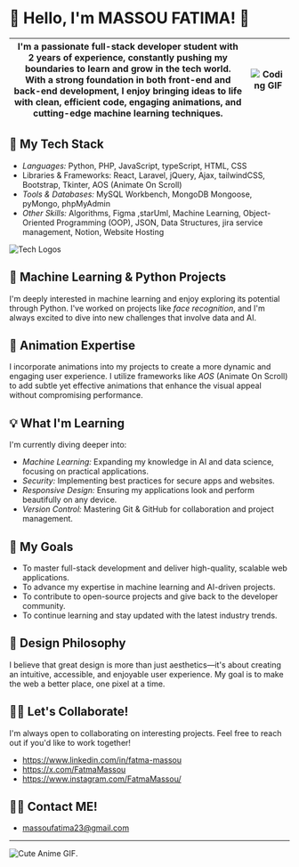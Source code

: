
# 🌟 Hello, I'm MASSOU FATIMA! 🌟
| I'm a passionate full-stack developer student with 2 years of experience, constantly pushing my boundaries to learn and grow in the tech world. With a strong foundation in both front-end and back-end development, I enjoy bringing ideas to life with clean, efficient code, engaging animations, and cutting-edge machine learning techniques.                              | ![Coding GIF](https://i.giphy.com/media/v1.Y2lkPTc5MGI3NjExaXVrd3gyNmxzb2hzNnV1NWUwbXdwY3JxbGdtOXprZGVqaDZiOTcyOSZlcD12MV9pbnRlcm5hbF9naWZfYnlfaWQmY3Q9Zw/m6Gkz5AVTo7o4/giphy.gif)  |
|-------------------|-------------------------------------------|


## 🔧 My Tech Stack
- *Languages:* Python, PHP, JavaScript, typeScript, HTML, CSS
- Libraries & Frameworks: React, Laravel, jQuery, Ajax, tailwindCSS, Bootstrap, Tkinter, AOS (Animate On Scroll)
- *Tools & Databases:* MySQL Workbench, MongoDB Mongoose, pyMongo, phpMyAdmin 
- *Other Skills:* Algorithms, Figma ,starUml, Machine Learning, Object-Oriented Programming (OOP), JSON, Data Structures, jira service management, Notion, Website Hosting 

![Tech Logos](https://skillicons.dev/icons?i=php,laravel,mysql,js,react,git,figma,html,css,bootstrap,python&theme=light)

## 🤖 Machine Learning & Python Projects
I'm deeply interested in machine learning and enjoy exploring its potential through Python. I've worked on projects like *face recognition*, and I'm always excited to dive into new challenges that involve data and AI.

## 🎨 Animation Expertise
I incorporate animations into my projects to create a more dynamic and engaging user experience. I utilize frameworks like *AOS* (Animate On Scroll) to add subtle yet effective animations that enhance the visual appeal without compromising performance.

## 💡 What I'm Learning
I'm currently diving deeper into:
- *Machine Learning:* Expanding my knowledge in AI and data science, focusing on practical applications.
- *Security:* Implementing best practices for secure apps and websites.
- *Responsive Design:* Ensuring my applications look and perform beautifully on any device.
- *Version Control:* Mastering Git & GitHub for collaboration and project management.
## 🎯 My Goals
- To master full-stack development and deliver high-quality, scalable web applications.
- To advance my expertise in machine learning and AI-driven projects.
- To contribute to open-source projects and give back to the developer community.
- To continue learning and stay updated with the latest industry trends.

## 🎨 Design Philosophy
I believe that great design is more than just aesthetics—it's about creating an intuitive, accessible, and enjoyable user experience. My goal is to make the web a better place, one pixel at a time.

## 👩‍💻 Let's Collaborate!
I'm always open to collaborating on interesting projects. Feel free to reach out if you'd like to work together!

- https://www.linkedin.com/in/fatma-massou
- https://x.com/FatmaMassou
- https://www.instagram.com/FatmaMassou/

## 👩‍💻 Contact ME!
- massoufatima23@gmail.com
---

![Cute Anime GIF](https://i.giphy.com/media/v1.Y2lkPTc5MGI3NjExejgxbmFzOWJ0bTAyanRhbGVoenN4dmZ2bzkzNTRrcTZ2bnpqYXo5biZlcD12MV9pbnRlcm5hbF9naWZfYnlfaWQmY3Q9Zw/uB2szZH5JSIU0/giphy.gif).
